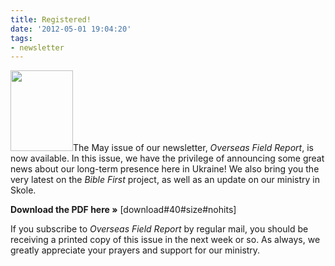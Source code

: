 ```yaml
---
title: Registered!
date: '2012-05-01 19:04:20'
tags:
- newsletter
---
```


<img class="alignleft size-full wp-image-1518" title="OFR-May-2012-1" src="https://s3.amazonaws.com/images.ofreport.com/2012/05/OFR-May-2012-1.jpg" alt="" width="100" height="129" />The May issue of our newsletter, *Overseas Field Report*, is now available. In this issue, we have the privilege of announcing some great news about our long-term presence here in Ukraine! We also bring you the very latest on the *Bible First* project, as well as an update on our ministry in Skole.

<strong>Download the PDF here »</strong> [download#40#size#nohits]

If you subscribe to *Overseas Field Report* by regular mail, you should be receiving a printed copy of this issue in the next week or so. As always, we greatly appreciate your prayers and support for our ministry.
